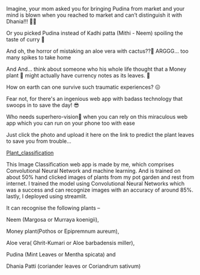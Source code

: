 Imagine, your mom asked you for bringing Pudina from market and your mind is blown when you reached to market and can’t distinguish it with Dhania!!! 😶‍🌫️

Or you picked Pudina instead of Kadhi patta (Mithi - Neem) spoiling the taste of curry 🤢

And oh, the horror of mistaking an aloe vera with cactus??🌵 ARGGG… too many spikes to take home

And And… think about someone who his whole life thought that a Money plant 🌱 might actually have currency notes as its leaves. 🤑

How on earth can one survive such traumatic experiences? 😖

Fear not, for there's an ingenious web app with badass technology that swoops in to save the day! 😎

Who needs superhero-vision🦸 when you can rely on this miraculous web app which you can run on your phone too with ease

Just click the photo and upload it here on the link to predict the plant leaves to save you from trouble...

[Plant_classification](https://vansh45-vvizard-plant-prediction-by-vansh-samaiya.streamlit.app/)

This Image Classification web app is made by me, which comprises Convolutional Neural Network and machine learning. And is trained on about 50% hand clicked images of plants from my pot garden and rest from internet. I trained the model using Convolutional Neural Networks which was a success and can recognize images with an accuracy of around 85%. lastly, I deployed using streamlit.


It can recognise the following plants  –

Neem (Margosa or Murraya koenigii),

Money plant(Pothos or Epipremnum aureum),

Aloe vera( Ghrit-Kumari or Aloe barbadensis miller),

Pudina (Mint Leaves or Mentha spicata) and

Dhania Patti (coriander leaves or Coriandrum sativum)
